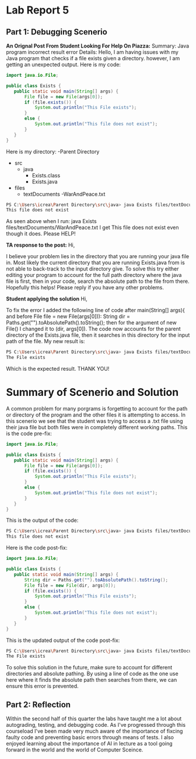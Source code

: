 # Lab Report 5

## Part 1: Debugging Scenerio

**An Orignal Post From Student Looking For Help On Piazza:**
Summary: 
Java program incorrect result error
Details: 
Hello,
I am having issues with my Java program that checks if a file exists given a directory. however, I am getting an unexpected output.
Here is my code:
```java
import java.io.File;

public class Exists {
   public static void main(String[] args) {
       File file = new File(args[0]);
       if (file.exists()) {
           System.out.println("This File exists");
       }
       else {
           System.out.println("This file does not exist");
       }
   }
}
```
Here is my directory:
-Parent Directory
  - src
    - java
      - Exists.class
      - Exists.java
  - files
    - textDocuments
      -WarAndPeace.txt 

```bash
PS C:\Users\icrea\Parent Directory\src\java> java Exists files/textDocuments/WarAndPeace.txt
This file does not exist
```
As seen above when I run: java Exists files/textDocuments/WarAndPeace.txt I get This file does not exist even though it does. Please HELP!


**TA response to the post:**
Hi,

I believe your problem lies in the directory that you are running your java file in.
Most likely the current directory that you are running Exists.java from is not able to back-track to the input directory give.
To solve this try either editing your program to account for the full path directory where the java file is first, then in your code, search the absolute path to the file from there. 
Hopefully this helps! Please reply if you have any other problems.

**Student applying the solution**
Hi,

To fix the error I added the following line of code after main(String[] args){ and before File file = new File(args[0])):
String dir = Paths.get("").toAbsolutePath().toString(); 
then for the argument of new File() I changed it to (dir, args[0]).
The code now accounts for the parent directory of the Exists.java file, then it searches in this directory for the input path of the file.
My new result is:
```bash
PS C:\Users\icrea\Parent Directory\src\java> java Exists files/textDocuments/WarAndPeace.txt
The File exists
```
Which is the expected result. THANK YOU!

# Summary of Scenerio and Solution
A common problem for many porgrams is forgetting to account for the path or directory of the program and the other files it is attempting to access.
In this scenerio we see that the student was trying to access a .txt file using their java file but both files were in completely different working paths.
This is the code pre-fix:
```java
import java.io.File;

public class Exists {
   public static void main(String[] args) {
       File file = new File(args[0]);
       if (file.exists()) {
           System.out.println("This File exists");
       }
       else {
           System.out.println("This file does not exist");
       }
   }
}
```
This is the output of the code:
```bash
PS C:\Users\icrea\Parent Directory\src\java> java Exists files/textDocuments/WarAndPeace.txt
This file does not exist
```

Here is the code post-fix:
```java
import java.io.File;

public class Exists {
   public static void main(String[] args) {
       String dir = Paths.get("").toAbsolutePath().toString();
       File file = new File(dir, args[0]);
       if (file.exists()) {
           System.out.println("This File exists");
       }
       else {
           System.out.println("This file does not exist");
       }
   }
}
```
This is the updated output of the code post-fix:
```bash
PS C:\Users\icrea\Parent Directory\src\java> java Exists files/textDocuments/WarAndPeace.txt
The File exists
```
To solve this solution in the future, make sure to account for different directories and absolute pathing.
By using a line of code as the one use here where it finds the absolute path then searches from there, we can ensure this error is prevented.

## Part 2: Reflection
Within the second half of this quarter the labs have taught me a lot about autograding, testing, and debugging code. As I've progressed through this courseload I've been made very much aware of the importance of fixcing faulty code and preventing basic errors through means of tests.
I also enjoyed learning about the importance of AI in lecture as a tool going forward in the world and the world of Computer Sceince. 
